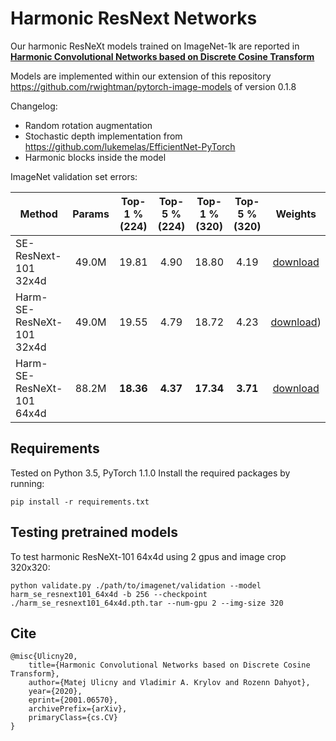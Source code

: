 # Harmonic ResNext Networks

Our harmonic ResNeXt models trained on ImageNet-1k are reported in [**Harmonic Convolutional Networks based on Discrete Cosine Transform**](https://arxiv.org/abs/2001.06570)

Models are implemented within our extension of this repository https://github.com/rwightman/pytorch-image-models of version 0.1.8

Changelog:
* Random rotation augmentation
* Stochastic depth implementation from https://github.com/lukemelas/EfficientNet-PyTorch
* Harmonic blocks inside the model

ImageNet validation set errors:

| Method | Params | Top-1 % (224) | Top-5 % (224) | Top-1 % (320) | Top-5 % (320) | Weights |
| ------ | :--------: | :-----------: | :-----------: | :-----------: | :-----------: | :--------: |
| SE-ResNext-101 32x4d | 49.0M | 19.81 | 4.90 | 18.80 | 4.19 | [download](https://drive.google.com/file/d/1_tnT2ui5KSmHnARRaqgiyfbWRwbpJxXr/view?usp=sharing) |
| Harm-SE-ResNeXt-101 32x4d | 49.0M | 19.55 | 4.79 | 18.72 | 4.23 | [download](https://drive.google.com/file/d/1LtHPMb9IqJ2tWUhy_WnCXwq3dtJDPgbX/view?usp=sharing)) |
| Harm-SE-ResNeXt-101 64x4d | 88.2M | **18.36** | **4.37** | **17.34** | **3.71** | [download](https://drive.google.com/file/d/1LtHPMb9IqJ2tWUhy_WnCXwq3dtJDPgbX/view?usp=sharing) |

## Requirements

Tested on Python 3.5, PyTorch 1.1.0
Install the required packages by running:

```
pip install -r requirements.txt
```

## Testing pretrained models

To test harmonic ResNeXt-101 64x4d using 2 gpus and image crop 320x320:

```
python validate.py ./path/to/imagenet/validation --model harm_se_resnext101_64x4d -b 256 --checkpoint ./harm_se_resnext101_64x4d.pth.tar --num-gpu 2 --img-size 320
```

## Cite

```
@misc{Ulicny20,
    title={Harmonic Convolutional Networks based on Discrete Cosine Transform},
    author={Matej Ulicny and Vladimir A. Krylov and Rozenn Dahyot},
    year={2020},
    eprint={2001.06570},
    archivePrefix={arXiv},
    primaryClass={cs.CV}
}
```
